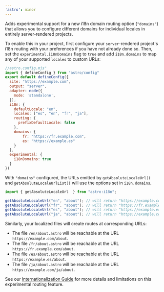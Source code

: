 ```yaml
---
'astro': minor
---
```


Adds experimental support for a new i18n domain routing option (`"domains"`) that allows you to configure different domains for individual locales in entirely server-rendered projects.

To enable this in your project, first configure your `server`-rendered project's i18n routing with your preferences if you have not already done so. Then, set the `experimental.i18nDomains` flag to `true` and add `i18n.domains` to map any of your supported `locales` to custom URLs:

```js
//astro.config.mjs"
import { defineConfig } from "astro/config"
export default defineConfig({
  site: "https://example.com",
  output: "server",
  adapter: node({
    mode: 'standalone',
  }),
  i18n: {
    defaultLocale: "en",
    locales: ["es", "en", "fr", "ja"],
    routing: {
      prefixDefaultLocale: false
    },
    domains: {
        fr: "https://fr.example.com",
        es: "https://example.es"
    }
  },
  experimental: {
    i18nDomains: true
  }
})
```
With `"domains"` configured, the URLs emitted by `getAbsoluteLocaleUrl()` and `getAbsoluteLocaleUrlList()` will use the options set in `i18n.domains`.

```js
import { getAbsoluteLocaleUrl  } from "astro:i18n";

getAbsoluteLocaleUrl("en", "about"); // will return "https://example.com/about"
getAbsoluteLocaleUrl("fr", "about"); // will return "https://fr.example.com/about"
getAbsoluteLocaleUrl("es", "about"); // will return "https://example.es/about"
getAbsoluteLocaleUrl("ja", "about"); // will return "https://example.com/ja/about"
```

Similarly, your localized files will create routes at corresponding URLs:

- The file `/en/about.astro` will be reachable at the URL `https://example.com/about`.
- The file `/fr/about.astro` will be reachable at the URL `https://fr.example.com/about`.
- The file `/es/about.astro` will be reachable at the URL `https://example.es/about`.
- The file `/ja/about.astro` will be reachable at the URL `https://example.com/ja/about`.

See our [Internationalization Guide](https://docs.astro.build/en/guides/internationalization/#domains-experimental) for more details and limitations on this experimental routing feature.
